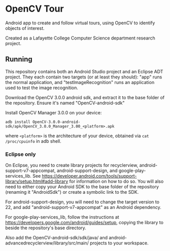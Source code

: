 # OpenCV Tour

Android app to create and follow virtual tours, using OpenCV to identify objects of interest.

Created as a Lafayette College Computer Science department research project.


## Running

This repository contains both an Android Studio project and an Eclipse ADT project. They each contain two targets (or at least they should): "app" runs the normal application, and "testImageRecognition" runs an application used to test the image recognition.

Download the OpenCV 3.0.0 android sdk, and extract it to the base folder of the repository. Ensure it's named "OpenCV-android-sdk"

Install OpenCV Manager 3.0.0 on your device:

`adb install OpenCV-3.0.0-android-sdk/apk/OpenCV_3.0.0_Manager_3.00_<platform>.apk`

where `<platform>` is the architecture of your device, obtained via `cat /proc/cpuinfo` in adb shell.

### Eclipse only

On Eclipse, you need to create library projects for recyclerview, android-support-v7-appcompat, android-support-design, and google-play-services_lib. See https://developer.android.com/tools/support-library/setup.html#add-library for information on how to do so. You will also need to either copy your Android SDK to the base folder of the repository (renaming it "AndroidSdk") or create a symbolic link to the SDK.

For android-support-design, you will need to change the target version to 22, and add "android-support-v7-appcompat" as an Android dependency.

For google-play-services_lib, follow the instructions at https://developers.google.com/android/guides/setup, copying the library to beside the repository's base directory.

Also add the OpenCV-android-sdk/sdk/java/ and android-advancedrecyclerview/library/src/main/ projects to your workspace.